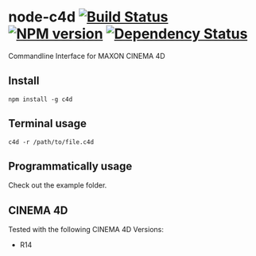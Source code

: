 # node-c4d [![Build Status](https://travis-ci.org/paulvollmer/node-c4d.png?branch=master)](https://travis-ci.org/paulvollmer/node-c4d) [![NPM version](https://badge.fury.io/js/c4d.png)](http://badge.fury.io/js/c4d) [![Dependency Status](https://gemnasium.com/WrongEntertainment/node-c4d.png)](https://gemnasium.com/WrongEntertainment/node-c4d)

Commandline Interface for MAXON CINEMA 4D


## Install

    npm install -g c4d


## Terminal usage

    c4d -r /path/to/file.c4d


## Programmatically usage

Check out the example folder.


## CINEMA 4D

Tested with the following CINEMA 4D Versions:
- R14
